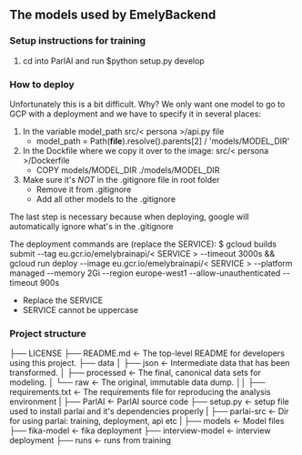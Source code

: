 ## The models used by EmelyBackend

### Setup instructions for training

1. cd into ParlAI and run $python setup.py develop


### How to deploy
Unfortunately this is a bit difficult. Why? We only want one model to go to GCP with a deployment and we have to specify it in several places:
1. In the variable model_path src/< persona >/api.py file
    - model_path = Path(__file__).resolve().parents[2] / 'models/MODEL_DIR'
2. In the Dockfile where we copy it over to the image: src/< persona >/Dockerfile 
    - COPY models/MODEL_DIR ./models/MODEL_DIR
3. Make sure it's *NOT* in the .gitignore file in root folder
    - Remove it from .gitignore
    - Add all other models to the .gitignore

The last step is necessary because when deploying, google will automatically ignore what's in the .gitignore

The deployment commands are (replace the SERVICE): 
$ gcloud builds submit --tag eu.gcr.io/emelybrainapi/< SERVICE > --timeout 3000s && gcloud run deploy --image eu.gcr.io/emelybrainapi/< SERVICE > --platform managed --memory 2Gi --region europe-west1 --allow-unauthenticated --timeout 900s

- Replace the SERVICE
- SERVICE cannot be uppercase



### Project structure
├── LICENSE
├── README.md          <- The top-level README for developers using this project.
├── data
│   ├── json           <- Intermediate data that has been transformed.
│   ├── processed      <- The final, canonical data sets for modeling.
│   └── raw            <- The original, immutable data dump.
││
├── requirements.txt   <- The requirements file for reproducing the analysis environment
|
├── ParlAI             <- ParlAI source code
    ├── setup.py       <- setup file used to install parlai and it's dependencies properly
|
├── parlai-src         <- Dir for using parlai: training, deployment, api etc
|
├── models                 <- Model files
    ├── fika-model         <- fika deployment
    ├── interview-model    <- interview deployment
    ├── runs               <- runs from training

